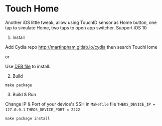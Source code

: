 Touch Home
=====
Another iOS little tweak, allow using TouchID sensor as Home button, one tap to simulate Home, two taps to open app switcher. Support iOS 10

1) Install

Add Cydia repo http://martinpham.gitlab.io/cydia then search TouchHome

or

Use [DEB file](/packages/com.martinpham.touchhome_0.0.1-25+debug_iphoneos-arm.deb) to install.

2) Build

``make package``

3) Build & Run

Change IP & Port of your device's SSH in ``Makefile`` file
``THEOS_DEVICE_IP = 127.0.0.1``
``THEOS_DEVICE_PORT = 2222``

``make package install``